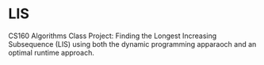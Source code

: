 # LIS
CS160 Algorithms Class Project: Finding the Longest Increasing Subsequence (LIS) using both the dynamic programming apparaoch and an optimal runtime approach. 
